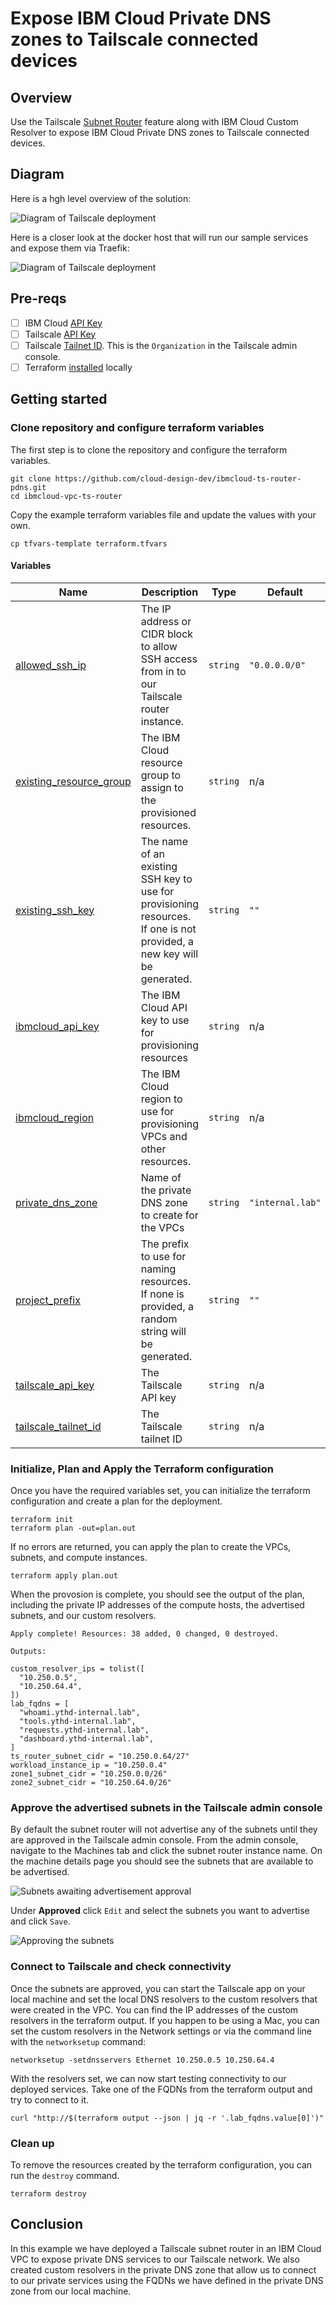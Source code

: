 # Expose IBM Cloud Private DNS zones to Tailscale connected devices

## Overview

Use the Tailscale [Subnet Router](https://tailscale.com/kb/1019/subnets) feature along with IBM Cloud Custom Resolver to expose IBM Cloud Private DNS zones to Tailscale connected devices.

## Diagram

Here is a hgh level overview of the solution:

![Diagram of Tailscale deployment](./images/tailscale-pdns-vpc-overview.png)

Here is a closer look at the docker host that will run our sample services and expose them via Traefik:

![Diagram of Tailscale deployment](./images/tailscale-pdns-vpc-docker-host.png)

## Pre-reqs

- [ ] IBM Cloud [API Key](https://cloud.ibm.com/docs/account?topic=account-userapikey&interface=ui#create_user_key)
- [ ] Tailscale [API Key](https://login.tailscale.com/admin/settings/keys)
- [ ] Tailscale [Tailnet ID](https://login.tailscale.com/admin/settings/general). This is the `Organization` in the Tailscale admin console.
- [ ] Terraform [installed](https://developer.hashicorp.com/terraform/install) locally

## Getting started

### Clone repository and configure terraform variables

The first step is to clone the repository and configure the terraform variables.

```shell
git clone https://github.com/cloud-design-dev/ibmcloud-ts-router-pdns.git
cd ibmcloud-vpc-ts-router
```

Copy the example terraform variables file and update the values with your own.

```shell
cp tfvars-template terraform.tfvars
```

#### Variables

| Name | Description | Type | Default | Required |
|------|-------------|------|---------|:--------:|
| <a name="input_allowed_ssh_ip"></a> [allowed\_ssh\_ip](#input\_allowed\_ssh\_ip) | The IP address or CIDR block to allow SSH access from in to our Tailscale router instance. | `string` | `"0.0.0.0/0"` | no |
| <a name="input_existing_resource_group"></a> [existing\_resource\_group](#input\_existing\_resource\_group) | The IBM Cloud resource group to assign to the provisioned resources. | `string` | n/a | yes |
| <a name="input_existing_ssh_key"></a> [existing\_ssh\_key](#input\_existing\_ssh\_key) | The name of an existing SSH key to use for provisioning resources. If one is not provided, a new key will be generated. | `string` | `""` | no |
| <a name="input_ibmcloud_api_key"></a> [ibmcloud\_api\_key](#input\_ibmcloud\_api\_key) | The IBM Cloud API key to use for provisioning resources | `string` | n/a | yes |
| <a name="input_ibmcloud_region"></a> [ibmcloud\_region](#input\_ibmcloud\_region) | The IBM Cloud region to use for provisioning VPCs and other resources. | `string` | n/a | yes |
| <a name="input_private_dns_zone"></a> [private\_dns\_zone](#input\_private\_dns\_zone) | Name of the private DNS zone to create for the VPCs | `string` | `"internal.lab"` | no |
| <a name="input_project_prefix"></a> [project\_prefix](#input\_project\_prefix) | The prefix to use for naming resources. If none is provided, a random string will be generated. | `string` | `""` | no |
| <a name="input_tailscale_api_key"></a> [tailscale\_api\_key](#input\_tailscale\_api\_key) | The Tailscale API key | `string` | n/a | yes |
| <a name="input_tailscale_tailnet_id"></a> [tailscale\_tailnet\_id](#input\_tailscale\_tailnet\_id) | The Tailscale tailnet ID | `string` | n/a | yes |

### Initialize, Plan and Apply the Terraform configuration

Once you have the required variables set, you can initialize the terraform configuration and create a plan for the deployment.

```shell
terraform init
terraform plan -out=plan.out
```

If no errors are returned, you can apply the plan to create the VPCs, subnets, and compute instances.

```shell
terraform apply plan.out
```

When the provosion is complete, you should see the output of the plan, including the private IP addresses of the compute hosts, the advertised subnets, and our custom resolvers.

```shell
Apply complete! Resources: 38 added, 0 changed, 0 destroyed.

Outputs:

custom_resolver_ips = tolist([
  "10.250.0.5",
  "10.250.64.4",
])
lab_fqdns = [
  "whoami.ythd-internal.lab",
  "tools.ythd-internal.lab",
  "requests.ythd-internal.lab",
  "dashboard.ythd-internal.lab",
]
ts_router_subnet_cidr = "10.250.0.64/27"
workload_instance_ip = "10.250.0.4"
zone1_subnet_cidr = "10.250.0.0/26"
zone2_subnet_cidr = "10.250.64.0/26"

```

### Approve the advertised subnets in the Tailscale admin console

By default the subnet router will not advertise any of the subnets until they are approved in the Tailscale admin console. From the admin console, navigate to the Machines tab and click the subnet router instance name. On the machine details page you should see the subnets that are available to be advertised.

![Subnets awaiting advertisement approval](./images/subnets-awaiting-approval.png)

Under **Approved** click `Edit` and select the subnets you want to advertise and click `Save`.

![Approving the subnets](./images/approve-subnets.png)

### Connect to Tailscale and check connectivity

Once the subnets are approved, you can start the Tailscale app on your local machine and set the local DNS resolvers to the custom resolvers that were created in the VPC. You can find the IP addresses of the custom resolvers in the terraform output. If you happen to be using a Mac, you can set the custom resolvers in the Network settings or via the command line with the `networksetup` command:

```shell
networksetup -setdnsservers Ethernet 10.250.0.5 10.250.64.4
```

With the resolvers set, we can now start testing connectivity to our deployed services. Take one of the FQDNs from the terraform output and try to connect to it.

```shell
curl "http://$(terraform output --json | jq -r '.lab_fqdns.value[0]')"
```

### Clean up

To remove the resources created by the terraform configuration, you can run the `destroy` command.

```shell
terraform destroy
```

## Conclusion

In this example we have deployed a Tailscale subnet router in an IBM Cloud VPC to expose private DNS services to our Tailscale network. We also created custom resolvers in the private DNS zone that allow us to connect to our private services using the FQDNs we have defined in the private DNS zone from our local machine. 
